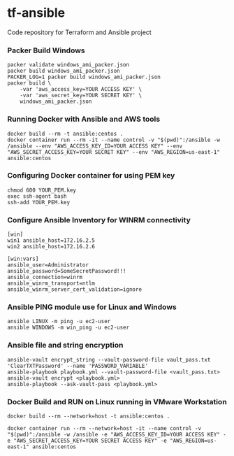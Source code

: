 # tf-ansible
Code repository for Terraform and Ansible project

### Packer Build Windows
```
packer validate windows_ami_packer.json
packer build windows_ami_packer.json
PACKER_LOG=1 packer build windows_ami_packer.json 
packer build \
    -var 'aws_access_key=YOUR ACCESS KEY' \
    -var 'aws_secret_key=YOUR SECRET KEY' \
    windows_ami_packer.json
```
### Running Docker with Ansible and AWS tools
```
docker build --rm -t ansible:centos .
docker container run --rm -it --name control -v "$(pwd)":/ansible -w /ansible --env "AWS_ACCESS_KEY_ID=YOUR ACCESS KEY" --env "AWS_SECRET_ACCESS_KEY=YOUR SECRET KEY" --env "AWS_REGION=us-east-1" ansible:centos
```
### Configuring Docker container for using PEM key
```
chmod 600 YOUR_PEM.key
exec ssh-agent bash
ssh-add YOUR_PEM.key
```
### Configure Ansible Inventory for WINRM connectivity
```
[win]
win1 ansible_host=172.16.2.5 
win2 ansible_host=172.16.2.6

[win:vars]
ansible_user=Administrator
ansible_password=SomeSecretPassword!!!
ansible_connection=winrm
ansible_winrm_transport=ntlm
ansible_winrm_server_cert_validation=ignore
```
### Ansible PING module use for Linux and Windows
```
ansible LINUX -m ping -u ec2-user
ansible WINDOWS -m win_ping -u ec2-user
```
### Ansible file and string encryption
```
ansible-vault encrypt_string --vault-password-file vault_pass.txt 'ClearTXTPassword' --name 'PASSWORD_VARIABLE'
ansible-playbook playbook.yml --vault-password-file <vault_pass.txt>
ansible-vault encrypt <playbook.yml>
ansible-playbook --ask-vault-pass <playbook.yml>
```
### Docker Build and RUN on Linux running in VMware Workstation
```
docker build --rm --network=host -t ansible:centos .

docker container run --rm --network=host -it --name control -v "$(pwd)":/ansible -w /ansible -e "AWS_ACCESS_KEY_ID=YOUR ACCESS KEY" -e "AWS_SECRET_ACCESS_KEY=YOUR SECRET ACCESS KEY" -e "AWS_REGION=us-east-1" ansible:centos
```